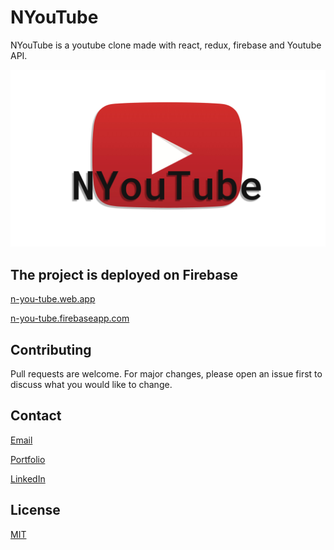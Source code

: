 # NYouTube

NYouTube is a youtube clone made with react, redux, firebase and Youtube API.

![Image](./public/nYouTubeLogo.png)

## The project is deployed on Firebase

[n-you-tube.web.app](https://n-you-tube.web.app/)

[n-you-tube.firebaseapp.com](https://n-you-tube.firebaseapp.com/)

## Contributing

Pull requests are welcome. For major changes, please open an issue first to discuss what you would like to change.

## Contact

[Email](alfiobiondo@icloud.com)

[Portfolio](alfiobiondo.github.io)

[LinkedIn](www.linkedin.com/in/alfio-biondo)

## License

[MIT](https://choosealicense.com/licenses/mit/#)
